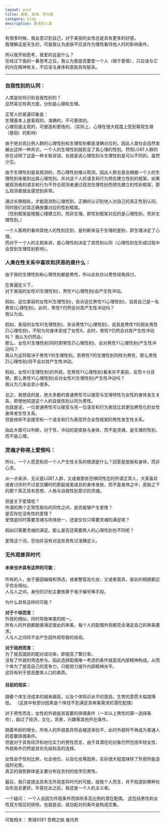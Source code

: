 ```yaml
---
layout: post
title: 皮肤，身体，性与爱
category: blog
description: 肤浅的人类
---
```


有很多时候，我会意识到自己，对于美丽的女性总是具有更多的好感。  
我理解这是天生的，可是我认为皮肤不应该作为理性看待他人时的影响条件。

所以我开始思考，我爱的会是什么？  
在经过下面的一番思考之后，我认为我是否要爱一个人（限于爱情），只应该与它的内在精神有关，不应该与身体和皮肤具有联系。

---

### 自我性别的认同：

人类是如何识别自我性别的？  
显然易见有两方面，分别是心理和生理。

正常人的普遍印象是：  
生理基本上是客观的，准确的，不可更改的。  
心理则是主观的，可塑造和更改的。（实际上，心理在很大程度上受到客观生理（基因）的影响）


由于绝对高比例人群的心理性别和生理性别都是准确对应的，因此人类社会自然发展出这样一种共识，一个人的生理性别就彰显了其心理的性别。然而LGBT人群的存在证明了这是一种关联谬误，也就是说心理性别与生理性别是可以不同的，虽然少见。

由于生理性别是易观测的，而心理性别难以观测。因此人群总是会根据一个人的生理性别来推到出其心理性别，并对这个人的语言和行为预先建立性别的框架。如果被观测者的语言和行为不符合观测者通过观测生理性别而预先建立的性别框架，那么观测者就会感觉到异常。

通过长期相处，才能观测到心理性别，正确的认识到他人对自己的真正性别认同，同时我们对其正确放置对应的性别框架。  
（性别框架是根据心理建立的，而非生理。即性别框架对应的是心理性别，而非生理性别。）


一个人客观的看待其他人的性别区别，是判断来自于生理的差别，即生理决定了心理。  
而对于一个人的主观来讲，是心理性别决定了其性别认同（心理性别在形成过程中会受到生理性别影响）。



### 人类在性关系中喜欢和厌恶的是什么：

由于我的生理性别和心理性别都是男性，所以此处仅以男性视角探讨。

在普遍定义下，  
对于美丽的女性X(生理性别)，男性Y(心理性别)会产生性冲动。

假如，这位美丽的女性X(生理性别)，告诉这位男性Y(心理性别)，说其自己是一名男性(心理性别)。此时，男性Y仍然会对其产生性冲动吗？  
我认为会。

假如，美丽的女性X(生理性别)，告诉男性Y(心理性别)，说其是男性Y的朋友男性Z(心理性别)，不知为何身体变成了女性X。此时，男性Y仍然会对其产生性冲动吗？
我认为仍然会。  
那么，女性X(生理性别)同时即男性Z(心理性别)，会对男性Y(心理性别)产生性冲动吗？  
我认为这将取决于男性Y的生理性别。若男性Y的生理性别同样为男性，那么男性Z(心理性别)将不会对其产生性冲动。

假如，女性X(生理性别)的外观，在男性Y(心理性别)看来并不美丽，反而十分丑陋，那么男性Y(心理性别)会对女性X(生理性别)产生性冲动吗？  
我认为几率会变小很多。


总之，我想说的是，绝大多数的普通男性可以接受与生理特性为女性的身体发生关系，即使他知道这个人的自我性别认同为男性。  
也就是说，一位普通男性可以接受与另一位语言和行为表现比其更加男性化的女性身体发生性关系。  
但是他却不会接受和一个语言和行为表现符合女性框架的男性发生性关系。


由此大致可以判断，对于性，冲动的是皮肤与身体，而不是灵魂，是生理的性别，而不是心理。



### 灵魂才称得上爱恨吗：

所以，一个人愿意和另一个人产生性关系的根源是什么？回答是皮肤和身体，而非心灵。  

从一点来讲，无论是LGBT人群，又或者那些恐惧同性恋的所谓正常人，大家喜欢或者讨厌的不过是交媾时的那副或美或丑的身体发肤，而不是身体之中，皮肤之下的那个真正具有思想，人格与自我性别意识的灵魂。 

但是关于爱情呢？  
所谓的两个正常性取向的同性之间，是否能够产生爱情？  
是否存在没有性的爱情？  
爱情是同时需要灵魂与肉体统一，还是仅仅只需要灵魂的满足呢？  

假如只需要灵魂的满足，那么是否还需要两人的心理性别也不同呢？

爱情这个词，恐怕并没有对这些具有过准确定义。


### 无外观差异时代

#### 未来也许具有这样的可能：

所有的人，由于基因编辑和筛选，或者整容及化妆，又或者面具，彼此的相貌都近乎完全相似。  
人与人之间，身份的识别主要依靠于电子编号等手段。

为什么具有这样的可能？

**对于个体而言：**  
外观的相似，同时导致审美的统一。  
所有人的外貌都能够满足彼此的审美，每个人的配偶外观都完全满足自己的审美要求。  
人与人之间将不会产生因外观导致的歧视。

**对于政府而言：**  
为了提高国民的配对成功率，即提高了繁衍率。  
没有了外貌的筛选参与，因此选择配偶唯一考虑的条件就是其内部精神构成。从而个体为了提高自己的竞争力，只能努力提升内部精神水平。  
这将有利于提高整体人口的素质。


#### 目前的现实：

随着个体生活成本的越来越高，以及个体知识水平的提高，生育的意愿大幅度降低。
（这其中有部分因素是个体找不到满足其审美需求的潜在配偶）

对于男性而言，女性的外貌是其首要的择偶条件（一半以上男性的第一选择条件），超过了经济，文化，背景，兴趣等其他外在条件。

随着年龄的增长，所有人的外貌差异将会被逐渐拉平，此时外貌将不再成为普通人的首要择偶条件。  
但是对于具有经济和地位实力的男性而言，由于其潜在的对象仍然包括年轻女性，外貌条件仍然是其优先级较高的选择。

女性由于性别比例，社会地位，以及化妆等因素，实际很大程度抹除了外观所能造成的劣势。  
真正的弱势群体是主要分布在农村的低学历男性。


最后，我只是提出具有无外观差异时代的可能，就我个人而言，并不知道到哪种社会形态会更好。毕竟在此之前，我还是一个人机主义者。


一个疑问：
一个人会因为外观条件而排除多高比例的潜在配偶。
这包括男性和女性双方相互的排除。也就是说，成功配对的条件是构成交集。


---

可能相关：
黑镜S5E1
吾栖之肤
废托邦
